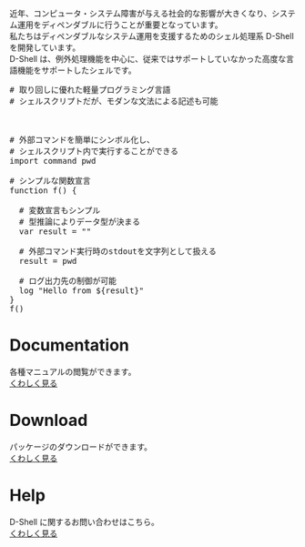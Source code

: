 近年、コンピュータ・システム障害が与える社会的な影響が大きくなり、システム運用をディペンダブルに行うことが重要となっています。  
私たちはディペンダブルなシステム運用を支援するためのシェル処理系 D-Shell を開発しています。  
D-Shell は、例外処理機能を中心に、従来ではサポートしていなかった高度な言語機能をサポートしたシェルです。

<pre class="toolbar:0 lang:scala decode:true">
# 取り回しに優れた軽量プログラミング言語
# シェルスクリプトだが、モダンな文法による記述も可能



# 外部コマンドを簡単にシンボル化し、
# シェルスクリプト内で実行することができる
import command pwd

# シンプルな関数宣言
function f() {

  # 変数宣言もシンプル
  # 型推論によりデータ型が決まる
  var result = ""

  # 外部コマンド実行時のstdoutを文字列として扱える
  result = pwd

  # ログ出力先の制御が可能
  log "Hello from ${result}"
}
f()
</pre>

# Documentation
各種マニュアルの閲覧ができます。  
[くわしく見る](docs/)

# Download
パッケージのダウンロードができます。  
[くわしく見る](download/)

# Help
D-Shell に関するお問い合わせはこちら。  
[くわしく見る](support/)
